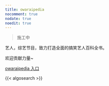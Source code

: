 ```yaml
---
title: owaraipedia
nocomment: true
nodate: true
noedit: true
---
```


> 施工中

艺人，综艺节目，致力打造全面的搞笑艺人百科全书。

欢迎贡献力量~

[owaraipedia 入口](https://owaraipedia.netlify.com/)

{{< algosearch >}}
